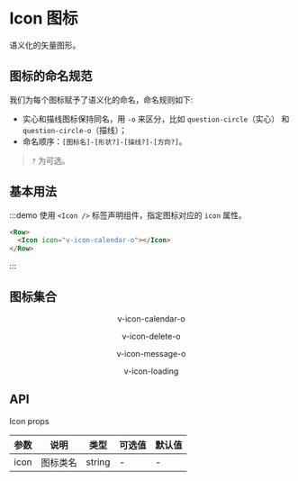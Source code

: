 # Icon 图标

语义化的矢量图形。

## 图标的命名规范

我们为每个图标赋予了语义化的命名，命名规则如下:

- 实心和描线图标保持同名，用 `-o` 来区分，比如 `question-circle`（实心） 和 `question-circle-o`（描线）；
- 命名顺序：`[图标名]-[形状?]-[描线?]-[方向?]`。

> `?` 为可选。

## 基本用法

:::demo 使用 `<Icon />` 标签声明组件，指定图标对应的 `icon` 属性。

```html
<Row>
  <Icon icon="v-icon-calendar-o"></Icon>
</Row>
```
:::

## 图标集合

<Row class="icons">
  <Col :span="4">
    <Icon icon="v-icon-calendar-o"></Icon>
    <p>v-icon-calendar-o</p>
  </Col>
  <Col :span="4">
    <Icon icon="v-icon-delete-o"></Icon>
    <p>v-icon-delete-o</p>
  </Col>
  <Col :span="4">
    <Icon icon="v-icon-message-o"></Icon>
    <p>v-icon-message-o</p>
  </Col>
  <Col :span="4">
    <Icon icon="v-icon-loading"></Icon>
    <p>v-icon-loading</p>
  </Col>
</Row>

## API

Icon props

| 参数 | 说明 | 类型 | 可选值 | 默认值 |
|---- |---- |---- |---- |---- |
| icon | 图标类名 | string | - | - |

<script>
  import Row from '@/components/row';
  import Col from '@/components/col';
  import Icon from '@/components/icon';

  export default {
    components: {
      Row,
      Col,
      Icon,
    },
  };
</script>
<style lang="scss" scoped>
.icons {
  [class^=v-icon-] {
    font-size: 30px;
    text-align: center;
    width: 100%
  }
  p {
    text-align: center;
  }
}
</style>